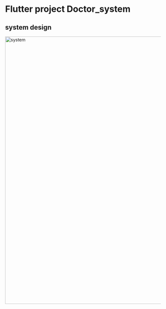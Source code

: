 # Flutter project Doctor_system

## system design

<img width="1439" height="867" alt="system" src="https://github.com/user-attachments/assets/da38248c-8ee7-49c9-9868-5f35fb1f6970" />
